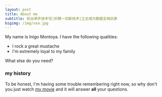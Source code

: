 ```yaml
---
layout: post
title: About me
subtitle: 初出茅庐技术宅|折腾一切新技术|立志成为数据全栈玩家
bigimg: /img/sea.jpg
---
```


My name is Inigo Montoya. I have the following qualities:

- I rock a great mustache
- I'm extremely loyal to my family

What else do you need?

### my history

To be honest, I'm having some trouble remembering right now, so why don't you just watch [my movie](http://en.wikipedia.org/wiki/The_Princess_Bride_%28film%29) and it will answer **all** your questions.